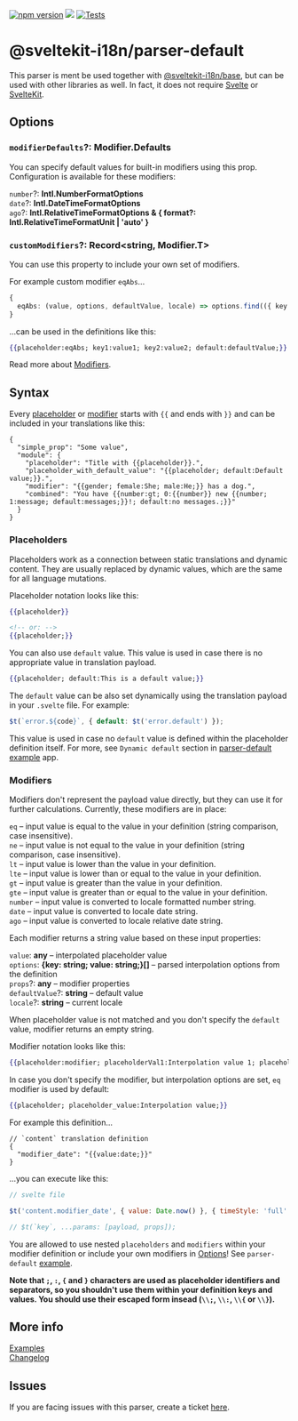 [![npm version](https://badge.fury.io/js/@sveltekit-i18n%2Fparser-default.svg)](https://badge.fury.io/js/@sveltekit-i18n%2Fparser-default) ![](https://github.com/sveltekit-i18n/parsers/workflows/Tests/badge.svg) [![Tests](https://github.com/sveltekit-i18n/parsers/actions/workflows/tests-parser-default.yml/badge.svg)](https://github.com/sveltekit-i18n/parsers/actions/workflows/tests-parser-default.yml)

# @sveltekit-i18n/parser-default
This parser is ment be used together with [@sveltekit-i18n/base](https://github.com/sveltekit-i18n/base), but can be used with other libraries as well. In fact, it does not require [Svelte](https://github.com/sveltejs/svelte) or [SvelteKit](https://github.com/sveltejs/kit).


## Options
### `modifierDefaults`?: __Modifier.Defaults__
You can specify default values for built-in modifiers using this prop. Configuration is available for these modifiers:

`number`?: __Intl.NumberFormatOptions__\
`date`?: __Intl.DateTimeFormatOptions__\
`ago`?: __Intl.RelativeTimeFormatOptions & { format?: Intl.RelativeTimeFormatUnit | 'auto' }__

### `customModifiers`?: __Record<string, Modifier.T>__
You can use this property to include your own set of modifiers.

For example custom modifier `eqAbs`...
```typescript
{
  eqAbs: (value, options, defaultValue, locale) => options.find(({ key }) => Math.abs(key) === Math.abs(value))?.value || defaultValue
}

```

...can be used in the definitions like this:

```hbs
{{placeholder:eqAbs; key1:value1; key2:value2; default:defaultValue;}}
```
Read more about [Modifiers](#modifiers).


## Syntax

Every [placeholder](#placeholders) or [modifier](#modifiers) starts with `{{` and ends with `}}` and can be included in your translations like this:
 
```jsonc
{
  "simple_prop": "Some value",
  "module": {
    "placeholder": "Title with {{placeholder}}.",
    "placeholder_with_default_value": "{{placeholder; default:Default value;}}.",
    "modifier": "{{gender; female:She; male:He;}} has a dog.",
    "combined": "You have {{number:gt; 0:{{number}} new {{number; 1:message; default:messages;}}!; default:no messages.;}}"
  }
} 
```

### Placeholders

Placeholders work as a connection between static translations and dynamic content. They are usually replaced by dynamic values, which are the same for all language mutations.

Placeholder notation looks like this:
```hbs
{{placeholder}}

<!-- or: -->
{{placeholder;}}
```

You can also use `default` value. This value is used in case there is no appropriate value in translation payload. 

```hbs
{{placeholder; default:This is a default value;}}
```

The `default` value can be also set dynamically using the translation payload in your `.svelte` file. For example:

```javascript
$t(`error.${code}`, { default: $t('error.default') });
```
This value is used in case no `default` value is defined within the placeholder definition itself. For more, see `Dynamic default` section in [parser-default example](https://github.com/sveltekit-i18n/lib/tree/master/examples/parser-default) app.

### Modifiers
Modifiers don't represent the payload value directly, but they can use it for further calculations. Currently, these modifiers are in place:

`eq` – input value is equal to the value in your definition (string comparison, case insensitive).\
`ne` – input value is not equal to the value in your definition (string comparison, case insensitive).\
`lt` – input value is lower than the value in your definition.\
`lte` – input value is lower than or equal to the value in your definition.\
`gt` – input value is greater than the value in your definition.\
`gte` – input value is greater than or equal to the value in your definition.\
`number` – input value is converted to locale formatted number string.\
`date` – input value is converted to locale date string.\
`ago` – input value is converted to locale relative date string.

Each modifier returns a string value based on these input properties:

`value`: __any__ – interpolated placeholder value\
`options`: __{key: string; value: string;}[]__ – parsed interpolation options from the definition\
`props`?: __any__ – modifier properties\
`defaultValue`?: __string__ – default value\
`locale`?: __string__ – current locale

When placeholder value is not matched and you don't specify the `default` value, modifier returns an empty string.

Modifier notation looks like this:
```hbs
{{placeholder:modifier; placeholderVal1:Interpolation value 1; placeholderVal2:Interpolation value 2; ... ; default:Default value;}}
```

In case you don't specify the modifier, but interpolation options are set, `eq` modifier is used by default:

```hbs
{{placeholder; placeholder_value:Interpolation value;}}
```

For example this definition...
```jsonc
// `content` translation definition
{
  "modifier_date": "{{value:date;}}"
}
```

...you can execute like this:
```javascript
// svelte file

$t('content.modifier_date', { value: Date.now() }, { timeStyle: 'full' });

// $t(`key`, ...params: [payload, props]);
```

You are allowed to use nested `placeholders` and `modifiers` within your modifier definition or include your own modifiers in [Options](#options)! See `parser-default` [example](https://github.com/sveltekit-i18n/lib/tree/master/examples/parser-default).


__Note that `;`, `:`, `{` and `}` characters are used as placeholder identifiers and separators, so you shouldn't use them within your definition keys and values. You should use their escaped form insead (`\\;`, `\\:`, `\\{` or `\\}`).__

## More info
[Examples](https://github.com/sveltekit-i18n/lib/tree/master/examples)\
[Changelog](https://github.com/sveltekit-i18n/parsers/blob/master/parser-default/CHANGELOG.md)

## Issues
If you are facing issues with this parser, create a ticket [here](https://github.com/sveltekit-i18n/lib/issues).

